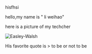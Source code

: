  hisfhsi
 
hello,my name is " li weihao"

here is a picture of my techcher 

![Easley-Walsh](https://studysmart.studygroup.com/pluginfile.php/763153/mod_label/intro/image.png)



His favorite quote is > to be or not to be 


